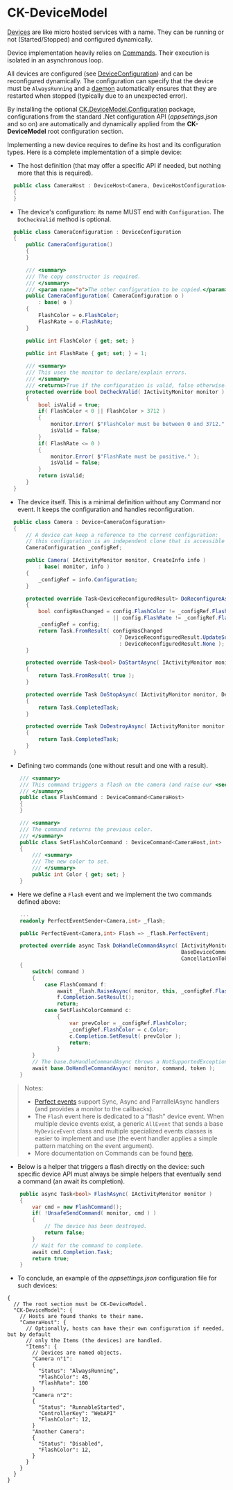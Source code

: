# CK-DeviceModel

[Devices](CK.DeviceModel/Device) are like micro hosted services with a name.
They can be running or not (Started/Stopped) and configured dynamically.

Device implementation heavily relies on [Commands](CK.DeviceModel/Command). Their execution is isolated in an asynchronous loop.

All devices are configured (see [DeviceConfiguration](CK.DeviceModel/DeviceConfiguration.cs)) and can be reconfigured dynamically.
The configuration can specify that the device must be `AlwaysRunning` and a [daemon](CK.DeviceModel/Daemon) automatically
ensures that they are restarted when stopped (typically due to an unexpected error).

By installing the optional [CK.DeviceModel.Configuration](CK.DeviceModel.Configuration/DeviceConfigurator.cs) package,
configurations from the standard .Net configuration API (*appsettings.json* and so on) are automatically and dynamically
applied from the **CK-DeviceModel** root configuration section.

Implementing a new device requires to define its host and its configuration types. Here is a complete implementation of a simple device:

- The host definition (that may offer a specific API if needed, but nothing more that this is required).

```csharp
  public class CameraHost : DeviceHost<Camera, DeviceHostConfiguration<CameraConfiguration>, CameraConfiguration>
  {
  }
```
- The device's configuration: its name MUST end with `Configuration`. The `DoCheckValid` method is optional.

```csharp
  public class CameraConfiguration : DeviceConfiguration
  {
      public CameraConfiguration()
      {
      }

      /// <summary>
      /// The copy constructor is required.
      /// </summary>
      /// <param name="o">The other configuration to be copied.</param>
      public CameraConfiguration( CameraConfiguration o )
          : base( o )
      {
          FlashColor = o.FlashColor;
          FlashRate = o.FlashRate;
      }

      public int FlashColor { get; set; }

      public int FlashRate { get; set; } = 1;
      
      /// <summary>
      /// This uses the monitor to declare/explain errors.
      /// </summary>
      /// <returns>True if the configuration is valid, false otherwise.</returns>
      protected override bool DoCheckValid( IActivityMonitor monitor )
      {
          bool isValid = true;
          if( FlashColor < 0 || FlashColor > 3712 )
          {
              monitor.Error( $"FlashColor must be between 0 and 3712." );
              isValid = false;
          }
          if( FlashRate <= 0 )
          {
              monitor.Error( $"FlashRate must be positive." );
              isValid = false;
          }
          return isValid;
      }
  }
```

- The device itself. This is a minimal definition without any Command nor event. It keeps the configuration and handles reconfiguration.

```csharp
  public class Camera : Device<CameraConfiguration>
  {
      // A device can keep a reference to the current configuration:
      // this configuration is an independent clone that is accessible only to the Device.
      CameraConfiguration _configRef;

      public Camera( IActivityMonitor monitor, CreateInfo info )
          : base( monitor, info )
      {
          _configRef = info.Configuration;
      }

      protected override Task<DeviceReconfiguredResult> DoReconfigureAsync( IActivityMonitor monitor, CameraConfiguration config )
      {
          bool configHasChanged = config.FlashColor != _configRef.FlashColor
                                  || config.FlashRate != _configRef.FlashRate;
          _configRef = config;
          return Task.FromResult( configHasChanged
                                    ? DeviceReconfiguredResult.UpdateSucceeded
                                    : DeviceReconfiguredResult.None );
      }

      protected override Task<bool> DoStartAsync( IActivityMonitor monitor, DeviceStartedReason reason )
      {
          return Task.FromResult( true );
      }

      protected override Task DoStopAsync( IActivityMonitor monitor, DeviceStoppedReason reason )
      {
          return Task.CompletedTask;
      }

      protected override Task DoDestroyAsync( IActivityMonitor monitor )
      {
          return Task.CompletedTask;
      }
  }

```

- Defining two commands (one without result and one with a result).

```csharp
    /// <summary>
    /// This command triggers a flash on the camera (and raise our <see cref="Camera.Flash"/> event).
    /// </summary>
    public class FlashCommand : DeviceCommand<CameraHost>
    {
    }

    /// <summary>
    /// The command returns the previous color.
    /// </summary>
    public class SetFlashColorCommand : DeviceCommand<CameraHost,int>
    {
        /// <summary>
        /// The new color to set.
        /// </summary>
        public int Color { get; set; }
    }
```

- Here we define a `Flash` event and we implement the two commands defined above:

```csharp
    ...
    readonly PerfectEventSender<Camera,int> _flash;

    public PerfectEvent<Camera,int> Flash => _flash.PerfectEvent;

    protected override async Task DoHandleCommandAsync( IActivityMonitor monitor,
                                                        BaseDeviceCommand command,
                                                        CancellationToken token )
    {
        switch( command )
        {
            case FlashCommand f:
                await _flash.RaiseAsync( monitor, this, _configRef.FlashColor ).ConfigureAwait( false );
                f.Completion.SetResult();
                return;
            case SetFlashColorCommand c:
                {
                    var prevColor = _configRef.FlashColor;
                    _configRef.FlashColor = c.Color;
                    c.Completion.SetResult( prevColor );
                    return;
                }
        }
        // The base.DoHandleCommandAsync throws a NotSupportedException: all defined commands MUST be handled above!
        await base.DoHandleCommandAsync( monitor, command, token );
    }
```

> Notes:
>  - [Perfect events](https://github.com/Invenietis/CK-ActivityMonitor/tree/master/CK.PerfectEvent) support Sync, Async and ParrallelAsync handlers (and provides a monitor to the callbacks).
>  - The `Flash` event here is dedicated to a "flash" device event. When multiple device events exist, 
 a generic `AllEvent` that sends a base `MyDeviceEvent` class and multiple specialized events classes is easier
to implement and use (the event handler applies a simple pattern matching on the event argument).
>  - More documentation on Commands can be found [here](CK.DeviceModel/Command#command-handling-its-all-about-command-completion).


- Below is a helper that triggers a flash directly on the device: such specific device API must always be simple helpers that eventually send a command (an await its completion).

```csharp
    public async Task<bool> FlashAsync( IActivityMonitor monitor )
    {
        var cmd = new FlashCommand();
        if( !UnsafeSendCommand( monitor, cmd ) )
        {
            // The device has been destroyed.
            return false;
        }
        // Wait for the command to complete.
        await cmd.Completion.Task;
        return true;
    }
```

- To conclude, an example of the *appsettings.json* configuration file for such devices:

```jsonc
{
  // The root section must be CK-DeviceModel.
  "CK-DeviceModel": {
    // Hosts are found thanks to their name. 
    "CameraHost": {
      // Optionally, hosts can have their own configuration if needed, but by default
      // only the Items (the devices) are handled.
      "Items": {
        // Devices are named objects.
        "Camera n°1":
        {
          "Status": "AlwaysRunning",
          "FlashColor": 45,
          "FlashRate": 100
        }
        "Camera n°2":
        {
          "Status": "RunnableStarted",
          "ControllerKey": "WebAPI"
          "FlashColor": 12,
        }
        "Another Camera":
        {
          "Status": "Disabled",
          "FlashColor": 12,
        }
      }
    }
  }
}

```
